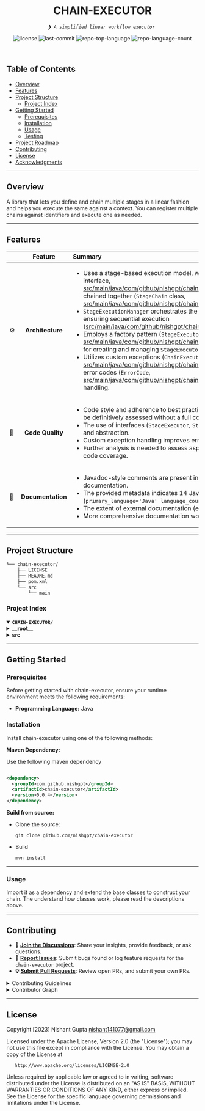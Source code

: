 <p align="center"><h1 align="center">CHAIN-EXECUTOR</h1></p>
<p align="center">
	<em><code>❯ A simplified linear workflow executor </code></em>
</p>
<p align="center">
	<img src="https://img.shields.io/github/license/nishgpt/chain-executor?style=default&logo=opensourceinitiative&logoColor=white&color=0080ff" alt="license">
	<img src="https://img.shields.io/github/last-commit/nishgpt/chain-executor?style=default&logo=git&logoColor=white&color=0080ff" alt="last-commit">
	<img src="https://img.shields.io/github/languages/top/nishgpt/chain-executor?style=default&color=0080ff" alt="repo-top-language">
	<img src="https://img.shields.io/github/languages/count/nishgpt/chain-executor?style=default&color=0080ff" alt="repo-language-count">
</p>
<p align="center"><!-- default option, no dependency badges. -->
</p>
<p align="center">
	<!-- default option, no dependency badges. -->
</p>
<br>

##  Table of Contents

- [ Overview](#-overview)
- [ Features](#-features)
- [ Project Structure](#-project-structure)
  - [ Project Index](#-project-index)
- [ Getting Started](#-getting-started)
  - [ Prerequisites](#-prerequisites)
  - [ Installation](#-installation)
  - [ Usage](#-usage)
  - [ Testing](#-testing)
- [ Project Roadmap](#-project-roadmap)
- [ Contributing](#-contributing)
- [ License](#-license)
- [ Acknowledgments](#-acknowledgments)

---

##  Overview

A library that lets you define and chain multiple stages in a linear fashion and helps you execute the same against a context. You can register multiple chains against identifiers and execute one as needed.

---

##  Features

|      | Feature         | Summary       |
| :--- | :---:           | :---          |
| ⚙️  | **Architecture**  | <ul><li>Uses a stage-based execution model, where individual processing steps (`StageExecutor` interface,  [src/main/java/com/github/nishgpt/chainexecutor/models/execution/StageExecutor.java](src/main/java/com/github/nishgpt/chainexecutor/models/execution/StageExecutor.java)) are chained together (`StageChain` class, [src/main/java/com/github/nishgpt/chainexecutor/models/stage/StageChain.java](src/main/java/com/github/nishgpt/chainexecutor/models/stage/StageChain.java)).</li><li>`StageExecutionManager` orchestrates the execution of these stages, managing their lifecycle and ensuring sequential execution ([src/main/java/com/github/nishgpt/chainexecutor/StageExecutionManager.java](src/main/java/com/github/nishgpt/chainexecutor/StageExecutionManager.java)).</li><li>Employs a factory pattern (`StageExecutorFactory`, [src/main/java/com/github/nishgpt/chainexecutor/models/execution/StageExecutorFactory.java](src/main/java/com/github/nishgpt/chainexecutor/models/execution/StageExecutorFactory.java)) for creating and managing `StageExecutor` instances, promoting flexibility and extensibility.</li><li>Utilizes custom exceptions (`ChainExecutorException`, [src/main/java/com/github/nishgpt/chainexecutor/exceptions/ChainExecutorException.java](src/main/java/com/github/nishgpt/chainexecutor/exceptions/ChainExecutorException.java)) and error codes (`ErrorCode`, [src/main/java/com/github/nishgpt/chainexecutor/exceptions/ErrorCode.java](src/main/java/com/github/nishgpt/chainexecutor/exceptions/ErrorCode.java)) for robust error handling.</li></ul> |
| 🔩 | **Code Quality**  | <ul><li>Code style and adherence to best practices are inferred from the provided snippets, but cannot be definitively assessed without a full code review.</li><li>The use of interfaces (`StageExecutor`, `StageChainIdentifier`) suggests a focus on modularity and abstraction.</li><li>Custom exception handling improves error management and maintainability.</li><li>Further analysis is needed to assess aspects like code complexity, cyclomatic complexity, and code coverage.</li></ul> |
| 📄 | **Documentation** | <ul><li>Javadoc-style comments are present in the code snippets, indicating some level of inline documentation.</li><li>The provided metadata indicates 14 Java files with documentation in Java (`primary_language='Java' language_counts={'java': 14}`). </li><li>The extent of external documentation (e.g., README, user guides) is unknown.</li><li>More comprehensive documentation would improve understandability and maintainability.</li></ul> |

---

##  Project Structure

```sh
└── chain-executor/
    ├── LICENSE
    ├── README.md
    ├── pom.xml
    └── src
        └── main
```


###  Project Index
<details open>
	<summary><b><code>CHAIN-EXECUTOR/</code></b></summary>
	<details> <!-- __root__ Submodule -->
		<summary><b>__root__</b></summary>
		<blockquote>
			<table>
			</table>
		</blockquote>
	</details>
	<details> <!-- src Submodule -->
		<summary><b>src</b></summary>
		<blockquote>
			<details>
				<summary><b>main</b></summary>
				<blockquote>
					<details>
						<summary><b>java</b></summary>
						<blockquote>
							<details>
								<summary><b>com</b></summary>
								<blockquote>
									<details>
										<summary><b>github</b></summary>
										<blockquote>
											<details>
												<summary><b>nishgpt</b></summary>
												<blockquote>
													<details>
														<summary><b>chainexecutor</b></summary>
														<blockquote>
															<table>
															<tr>
																<td><b><a href='https://github.com/nishgpt/chain-executor/blob/master/src/main/java/com/github/nishgpt/chainexecutor/StageExecutionManager.java'>StageExecutionManager.java</a></b></td>
																<td>- `StageExecutionManager` orchestrates the execution of stages within a defined chain<br>- It manages the lifecycle of each stage, including initialization, execution, and post-completion steps<br>- The manager ensures stages execute sequentially, handles resuming interrupted stages, and facilitates the transition to subsequent stages upon completion or skipping<br>- Error handling and logging are integrated throughout the process.</td>
															</tr>
															</table>
															<details>
																<summary><b>exceptions</b></summary>
																<blockquote>
																	<table>
																	<tr>
																		<td><b><a href='https://github.com/nishgpt/chain-executor/blob/master/src/main/java/com/github/nishgpt/chainexecutor/exceptions/ErrorCode.java'>ErrorCode.java</a></b></td>
																		<td>- ErrorCode defines a set of error codes for the ChainExecutor project<br>- It provides a structured way to represent different types of failures within the chain execution process, improving error handling and reporting<br>- These codes, used throughout the application, facilitate clear identification and management of exceptions related to chain validity, execution stages, and overall completion status.</td>
																	</tr>
																	<tr>
																		<td><b><a href='https://github.com/nishgpt/chain-executor/blob/master/src/main/java/com/github/nishgpt/chainexecutor/exceptions/ChainExecutorException.java'>ChainExecutorException.java</a></b></td>
																		<td>- ChainExecutorException defines custom exceptions for the ChainExecutor project<br>- It provides a structured way to handle errors, including specific error codes and associated messages<br>- The exception class facilitates error propagation and reporting within the application, enhancing debugging and maintainability<br>- Error codes enable more informative error handling throughout the ChainExecutor's execution flow.</td>
																	</tr>
																	</table>
																</blockquote>
															</details>
															<details>
																<summary><b>models</b></summary>
																<blockquote>
																	<details>
																		<summary><b>execution</b></summary>
																		<blockquote>
																			<table>
																			<tr>
																				<td><b><a href='https://github.com/nishgpt/chain-executor/blob/master/src/main/java/com/github/nishgpt/chainexecutor/models/execution/ExecutorAuxiliaryKey.java'>ExecutorAuxiliaryKey.java</a></b></td>
																				<td>- ExecutorAuxiliaryKey defines a custom identifier for stage executors within the ChainExecutor project<br>- It serves as a key for registering and retrieving stage executors, enabling efficient management and lookup of execution components<br>- The interface's Serializable nature ensures its suitability for persistence and data transfer.</td>
																			</tr>
																			<tr>
																				<td><b><a href='https://github.com/nishgpt/chain-executor/blob/master/src/main/java/com/github/nishgpt/chainexecutor/models/execution/StageExecutor.java'>StageExecutor.java</a></b></td>
																				<td>- `StageExecutor` defines a standard interface for executing processing stages within a larger workflow<br>- It manages stage initialization, execution (including background execution and resumption), post-execution tasks, status validation, and conditional skipping<br>- The interface ensures consistent handling of various stage types and execution contexts across the application.</td>
																			</tr>
																			<tr>
																				<td><b><a href='https://github.com/nishgpt/chain-executor/blob/master/src/main/java/com/github/nishgpt/chainexecutor/models/execution/StageExecutorKey.java'>StageExecutorKey.java</a></b></td>
																				<td>- `StageExecutorKey` defines a unique identifier within the ChainExecutor project<br>- It combines a `Stage` object representing a processing step and an `ExecutorAuxiliaryKey` providing additional context, crucial for managing and tracking individual execution units within the larger chain execution process<br>- This ensures unambiguous identification of each stage's execution instance.</td>
																			</tr>
																			<tr>
																				<td><b><a href='https://github.com/nishgpt/chain-executor/blob/master/src/main/java/com/github/nishgpt/chainexecutor/models/execution/ExecutionContext.java'>ExecutionContext.java</a></b></td>
																				<td>- ExecutionContext defines a data structure within the ChainExecutor project<br>- It serves as a container for essential execution metadata, primarily an ID, facilitating tracking and management of individual execution instances within the larger application's workflow<br>- This model likely plays a crucial role in organizing and identifying different execution processes.</td>
																			</tr>
																			<tr>
																				<td><b><a href='https://github.com/nishgpt/chain-executor/blob/master/src/main/java/com/github/nishgpt/chainexecutor/models/execution/StageExecutorFactory.java'>StageExecutorFactory.java</a></b></td>
																				<td>- StageExecutorFactory provides a mechanism for retrieving stage executors within the ChainExecutor application<br>- It uses reflection and dependency injection to locate and instantiate executors annotated with a specific annotation, mapping them to unique keys for easy retrieval<br>- This facilitates flexible and extensible execution stage management within the overall application architecture.</td>
																			</tr>
																			<tr>
																				<td><b><a href='https://github.com/nishgpt/chain-executor/blob/master/src/main/java/com/github/nishgpt/chainexecutor/models/execution/StageExecutionRequest.java'>StageExecutionRequest.java</a></b></td>
																				<td>- StageExecutionRequest defines a contract for objects providing stage execution information within the ChainExecutor project<br>- It ensures consistent access to the Stage object needed for processing, acting as a standardized interface across different execution components<br>- This promotes modularity and facilitates flexible integration of various stage execution strategies.</td>
																			</tr>
																			</table>
																		</blockquote>
																	</details>
																	<details>
																		<summary><b>stage</b></summary>
																		<blockquote>
																			<table>
																			<tr>
																				<td><b><a href='https://github.com/nishgpt/chain-executor/blob/master/src/main/java/com/github/nishgpt/chainexecutor/models/stage/StageChain.java'>StageChain.java</a></b></td>
																				<td>- `StageChain` defines the structure for chaining stages within a larger execution process<br>- It represents a directed graph of stages, where each stage's successor is explicitly defined<br>- This model facilitates sequential or conditional execution of processing steps, enabling complex workflows within the `chainexecutor` application<br>- The `head` represents the starting point, and `forwardChainMappings` dictates the flow between subsequent stages.</td>
																			</tr>
																			<tr>
																				<td><b><a href='https://github.com/nishgpt/chain-executor/blob/master/src/main/java/com/github/nishgpt/chainexecutor/models/stage/Stage.java'>Stage.java</a></b></td>
																				<td>- `Stage.java` defines a core interface within the `chainexecutor` project's model layer<br>- It represents a single processing stage, providing a standardized `name()` method for identification<br>- This interface likely facilitates the management and execution of sequential processing steps within a larger workflow orchestrated by the `chainexecutor` application<br>- The interface promotes modularity and extensibility in defining individual stages.</td>
																			</tr>
																			<tr>
																				<td><b><a href='https://github.com/nishgpt/chain-executor/blob/master/src/main/java/com/github/nishgpt/chainexecutor/models/stage/StageChainRegistry.java'>StageChainRegistry.java</a></b></td>
																				<td>- StageChainRegistry manages and validates execution chains<br>- It stores chains, identified by `StageChainIdentifier`,  allowing retrieval of the next stage given a chain identifier and current stage<br>- Crucially, it ensures chain integrity by detecting loops and broken links, throwing exceptions for invalid configurations<br>- This component is central to the ChainExecutor's workflow, guaranteeing orderly and error-free stage execution.</td>
																			</tr>
																			<tr>
																				<td><b><a href='https://github.com/nishgpt/chain-executor/blob/master/src/main/java/com/github/nishgpt/chainexecutor/models/stage/StageChainIdentifier.java'>StageChainIdentifier.java</a></b></td>
																				<td>- `StageChainIdentifier` defines an interface within the `chainexecutor` project's stage model<br>- It serves as a marker interface, likely used for identifying and managing chains of execution stages<br>- This contributes to the overall architecture by providing a mechanism for differentiating and potentially tracking various stage chains within the application's workflow.</td>
																			</tr>
																			<tr>
																				<td><b><a href='https://github.com/nishgpt/chain-executor/blob/master/src/main/java/com/github/nishgpt/chainexecutor/models/stage/StageStatus.java'>StageStatus.java</a></b></td>
																				<td>- StageStatus defines the possible states of processing stages within a chain execution framework<br>- It provides a mechanism for tracking stage progression, identifying terminal states (completed or failed), and determining executability<br>- This enum facilitates robust error handling and workflow management within the larger chain executor application.</td>
																			</tr>
																			</table>
																		</blockquote>
																	</details>
																</blockquote>
															</details>
														</blockquote>
													</details>
												</blockquote>
											</details>
										</blockquote>
									</details>
								</blockquote>
							</details>
						</blockquote>
					</details>
				</blockquote>
			</details>
		</blockquote>
	</details>
</details>

---
##  Getting Started

###  Prerequisites

Before getting started with chain-executor, ensure your runtime environment meets the following requirements:

- **Programming Language:** Java


###  Installation

Install chain-executor using one of the following methods:

**Maven Dependency:**

Use the following maven dependency

```xml

<dependency>
  <groupId>com.github.nishgpt</groupId>
  <artifactId>chain-executor</artifactId>
  <version>0.0.4</version>
</dependency>
```

**Build from source:**

- Clone the source:

      git clone github.com/nishgpt/chain-executor

- Build

      mvn install

---

###  Usage
Import it as a dependency and extend the base classes to construct your chain. The understand how classes work, please read the descriptions above.

---

##  Contributing

- **💬 [Join the Discussions](https://github.com/nishgpt/chain-executor/discussions)**: Share your insights, provide feedback, or ask questions.
- **🐛 [Report Issues](https://github.com/nishgpt/chain-executor/issues)**: Submit bugs found or log feature requests for the `chain-executor` project.
- **💡 [Submit Pull Requests](https://github.com/nishgpt/chain-executor/blob/main/CONTRIBUTING.md)**: Review open PRs, and submit your own PRs.

<details closed>
<summary>Contributing Guidelines</summary>

1. **Fork the Repository**: Start by forking the project repository to your github account.
2. **Clone Locally**: Clone the forked repository to your local machine using a git client.
   ```sh
   git clone https://github.com/nishgpt/chain-executor
   ```
3. **Create a New Branch**: Always work on a new branch, giving it a descriptive name.
   ```sh
   git checkout -b new-feature-x
   ```
4. **Make Your Changes**: Develop and test your changes locally.
5. **Commit Your Changes**: Commit with a clear message describing your updates.
   ```sh
   git commit -m 'Implemented new feature x.'
   ```
6. **Push to github**: Push the changes to your forked repository.
   ```sh
   git push origin new-feature-x
   ```
7. **Submit a Pull Request**: Create a PR against the original project repository. Clearly describe the changes and their motivations.
8. **Review**: Once your PR is reviewed and approved, it will be merged into the main branch. Congratulations on your contribution!
</details>

<details closed>
<summary>Contributor Graph</summary>
<br>
<p align="left">
   <a href="https://github.com{/nishgpt/chain-executor/}graphs/contributors">
      <img src="https://contrib.rocks/image?repo=nishgpt/chain-executor">
   </a>
</p>
</details>

---

##  License

Copyright [2023] Nishant Gupta nishant141077@gmail.com

Licensed under the Apache License, Version 2.0 (the "License");
you may not use this file except in compliance with the License.
You may obtain a copy of the License at

       http://www.apache.org/licenses/LICENSE-2.0

Unless required by applicable law or agreed to in writing, software
distributed under the License is distributed on an "AS IS" BASIS,
WITHOUT WARRANTIES OR CONDITIONS OF ANY KIND, either express or implied.
See the License for the specific language governing permissions and
limitations under the License.
